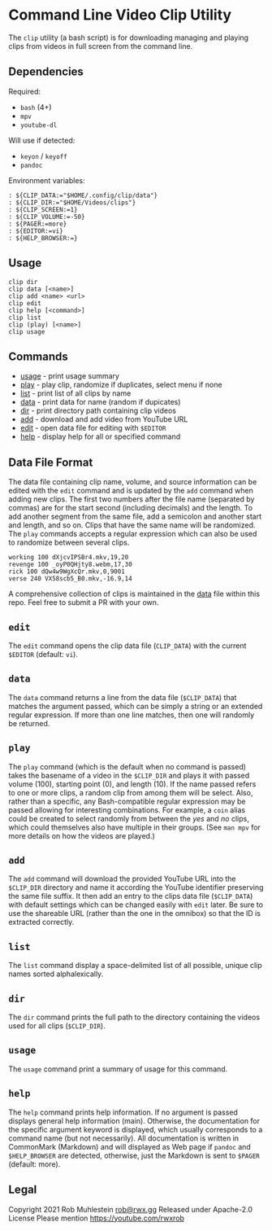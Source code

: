# Command Line Video Clip Utility

The `clip` utility (a bash script) is for downloading managing and
playing clips from videos in full screen from the command line.

## Dependencies

Required:

* `bash` (4+)
* `mpv`
* `youtube-dl`

Will use if detected:

* `keyon` / `keyoff`
* `pandoc`

Environment variables:

```
: ${CLIP_DATA:="$HOME/.config/clip/data"}
: ${CLIP_DIR:="$HOME/Videos/clips"}
: ${CLIP_SCREEN:=1}
: ${CLIP_VOLUME:=-50}
: ${PAGER:=more}
: ${EDITOR:=vi}
: ${HELP_BROWSER:=}
```

## Usage

```
clip dir
clip data [<name>]
clip add <name> <url>
clip edit
clip help [<command>]
clip list
clip (play) [<name>]
clip usage
```
## Commands

* [usage] - print usage summary 
* [play]  - play clip, randomize if duplicates, select menu if none
* [list]  - print list of all clips by name
* [data]  - print data for name (random if dupicates)
* [dir]   - print directory path containing clip videos
* [add]   - download and add video from YouTube URL
* [edit]  - open data file for editing with `$EDITOR`
* [help]  - display help for all or specified command

[usage]: help-clip-usage.html
[play]: help-clip-play.html
[list]: help-clip-list.html
[data]: help-clip-data.html
[dir]: help-clip-dir.html
[add]: help-clip-add.html
[edit]: help-clip-edit.html
[help]: help-clip-help.html

## Data File Format

The data file containing clip name, volume, and source information can be edited with the `edit` command and is updated by the `add` command when adding new clips. The first two numbers after the file name (separated by commas) are for the start second (including decimals) and the length. To add another segment from the same file, add a semicolon and another start and length, and so on. Clips that have the same name will be randomized. The `play` commands accepts a regular expression which can also be used to randomize between several clips.

```
working 100 dXjcvIPSBr4.mkv,19,20
revenge 100 _oyP0QHjty8.webm,17,30
rick 100 dQw4w9WgXcQr.mkv,0,9001
verse 240 VX58scb5_B0.mkv,-16.9,14
```

A comprehensive collection of clips is maintained in the [data](data)
file within this repo. Feel free to submit a PR with your own.

## `edit`

The `edit` command opens the clip data file (`CLIP_DATA`) with the current `$EDITOR` (default: `vi`).

## `data`

The `data` command returns a line from the data file (`$CLIP_DATA`) that
matches the argument passed, which can be simply a string or an extended
regular expression. If more than one line matches, then one will
randomly be returned.

## `play`

The `play` command (which is the default when no command is passed)
takes the basename of a video in the `$CLIP_DIR` and plays it with
passed volume (100), starting point (0), and length (10). If the name
passed refers to one or more clips, a random clip from among them will
be select. Also, rather than a specific, any Bash-compatible regular
expression may be passed allowing for interesting combinations. For
example, a `coin` alias could be created to select randomly from between
the *yes* and *no* clips, which could themselves also have multiple in
their groups. (See `man mpv` for more details on how the videos are
played.)

## `add`

The `add` command will download the provided YouTube URL into the
`$CLIP_DIR` directory and name it according the YouTube identifier
preserving the same file suffix. It then add an entry to the clips data
file (`$CLIP_DATA`) with default settings which can be changed easily
with `edit` later. Be sure to use the shareable URL (rather than the one
in the omnibox) so that the ID is extracted correctly.

## `list`

The `list` command display a space-delimited list of all possible, unique clip names sorted alphalexically.

## `dir`

The `dir` command prints the full path to the directory containing the videos used for all clips (`$CLIP_DIR`).

## `usage`

The `usage` command print a summary of usage for this command.

## `help`

The `help` command prints help information. If no argument is passed
displays general help information (main). Otherwise, the documentation
for the specific argument keyword is displayed, which usually
corresponds to a command name (but not necessarily). All documentation
is written in CommonMark (Markdown) and will displayed as Web page if
`pandoc` and `$HELP_BROWSER` are detected, otherwise, just the Markdown is
sent to `$PAGER` (default: more).

## Legal

Copyright 2021 Rob Muhlestein <rob@rwx.gg>
Released under Apache-2.0 License
Please mention https://youtube.com/rwxrob

